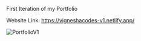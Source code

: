 First Iteration of my Portfolio

Website Link: https://vigneshacodes-v1.netlify.app/

![PortfolioV1](https://github.com/vigneshacodes/v1/assets/134355192/653f718b-1759-4d53-8c10-5bff4647fbb4)

